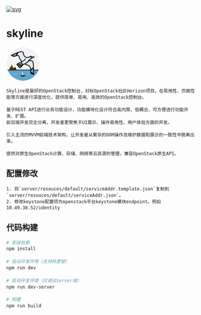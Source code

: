[![svg](https://lbworks-oss.oss-cn-qingdao.aliyuncs.com/Mulan-incubating-blue-small.png)](http://mulanos.cn)

# skyline

![](./skyline-logo-90x90.png)

```
Skyline是最好的OpenStack控制台，对标OpenStack社区Horizon项目，在易用性、页面性能等方面进行深度优化，提供简单、易用、高效的OpenStack控制台。

基于REST API进行业务功能设计，功能模块化设计符合高内聚、低耦合，可方便进行功能开发、扩展。
前后端开发完全分离，开发者更聚焦于UI展示、操作易用性、用户体验方面的开发。

引入主流的MVVM前端技术架构，让开发者从繁杂的DOM操作及维护数据和展示的一致性中脱离出来。

提供对原生OpenStack计算、存储、网络等云资源的管理，兼容OpenStack原生API。
```

## 配置修改
```
1. 将`server/resouces/default/serviceAddr.template.json`复制到`server/resouces/default/serviceAddr.json`。
2. 修改keystone配置项为openstack平台keystone模块endpoint。例如10.49.38.52/identity
```

## 代码构建

``` bash
# 安装依赖
npm install

# 启动开发环境（支持热更替）
npm run dev

# 启动开发环境（仅调试server端）
npm run dev-server

# 构建
npm run build

```
